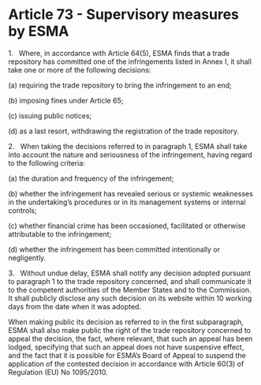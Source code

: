 # Article 73 - Supervisory measures by ESMA


1.   Where, in accordance with Article 64(5), ESMA finds that a trade repository has committed one of the infringements listed in Annex I, it shall take one or more of the following decisions:

(a) requiring the trade repository to bring the infringement to an end;

(b) imposing fines under Article 65;

(c) issuing public notices;

(d) as a last resort, withdrawing the registration of the trade repository.

2.   When taking the decisions referred to in paragraph 1, ESMA shall take into account the nature and seriousness of the infringement, having regard to the following criteria:

(a) the duration and frequency of the infringement;

(b) whether the infringement has revealed serious or systemic weaknesses in the undertaking’s procedures or in its management systems or internal controls;

(c) whether financial crime has been occasioned, facilitated or otherwise attributable to the infringement;

(d) whether the infringement has been committed intentionally or negligently.

3.   Without undue delay, ESMA shall notify any decision adopted pursuant to paragraph 1 to the trade repository concerned, and shall communicate it to the competent authorities of the Member States and to the Commission. It shall publicly disclose any such decision on its website within 10 working days from the date when it was adopted.

When making public its decision as referred to in the first subparagraph, ESMA shall also make public the right of the trade repository concerned to appeal the decision, the fact, where relevant, that such an appeal has been lodged, specifying that such an appeal does not have suspensive effect, and the fact that it is possible for ESMA’s Board of Appeal to suspend the application of the contested decision in accordance with Article 60(3) of Regulation (EU) No 1095/2010.
